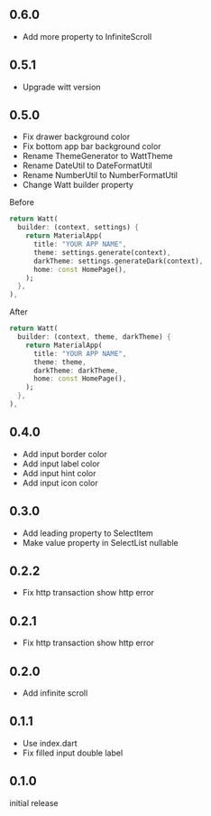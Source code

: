 ## 0.6.0

- Add more property to InfiniteScroll

## 0.5.1

- Upgrade witt version

## 0.5.0

- Fix drawer background color
- Fix bottom app bar background color
- Rename ThemeGenerator to WattTheme
- Rename DateUtil to DateFormatUtil
- Rename NumberUtil to NumberFormatUtil
- Change Watt builder property

Before

```dart
return Watt(
  builder: (context, settings) {
    return MaterialApp(
      title: "YOUR APP NAME",
      theme: settings.generate(context),
      darkTheme: settings.generateDark(context),
      home: const HomePage(),
    );
  },
),
```

After

```dart
return Watt(
  builder: (context, theme, darkTheme) {
    return MaterialApp(
      title: "YOUR APP NAME",
      theme: theme,
      darkTheme: darkTheme,
      home: const HomePage(),
    );
  },
),
```

## 0.4.0

- Add input border color
- Add input label color
- Add input hint color
- Add input icon color

## 0.3.0

- Add leading property to SelectItem
- Make value property in SelectList nullable

## 0.2.2

- Fix http transaction show http error

## 0.2.1

- Fix http transaction show http error

## 0.2.0

- Add infinite scroll

## 0.1.1

- Use index.dart
- Fix filled input double label

## 0.1.0

initial release
